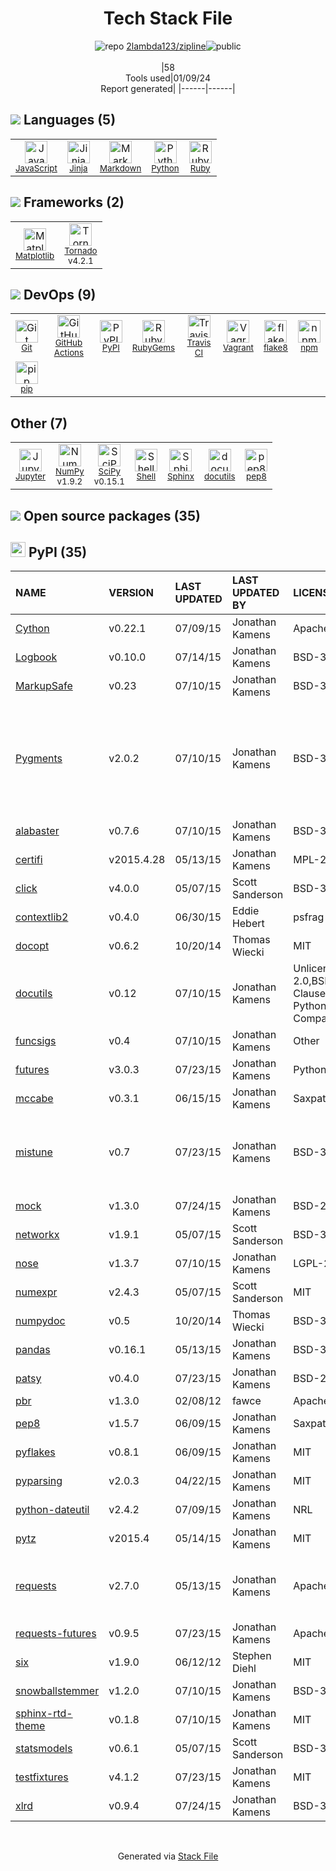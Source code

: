 <!--
&lt;--- Readme.md Snippet without images Start ---&gt;
## Tech Stack
2lambda123/zipline is built on the following main stack:

- [Vagrant](http://www.vagrantup.com/) – Virtual Machine Management
- [Ruby](https://www.ruby-lang.org) – Languages
- [Python](https://www.python.org) – Languages
- [Tornado](http://www.tornadoweb.org/) – Frameworks (Full Stack)
- [Markdown](http://daringfireball.net/projects/markdown/) – Languages
- [JavaScript](https://developer.mozilla.org/en-US/docs/Web/JavaScript) – Languages
- [Sphinx](http://sphinxsearch.com/) – Search Engines
- [NumPy](http://www.numpy.org/) – Data Science Tools
- [Jinja](https://palletsprojects.com/p/jinja/) – Templating Languages & Extensions
- [Matplotlib](http://matplotlib.org) – Charting Libraries
- [SciPy](http://www.scipy.org) – Data Science Tools
- [Jupyter](http://jupyter.org) – Data Science Notebooks
- [Shell](https://en.wikipedia.org/wiki/Shell_script) – Shells
- [flake8](https://github.com/PyCQA/flake8) – Code Review
- [pip](https://pypi.org/project/pip/) – Front End Package Manager
- [GitHub Actions](https://github.com/features/actions) – Continuous Integration
- [Travis CI](http://travis-ci.com/) – Continuous Integration

Full tech stack [here](/techstack.md)

&lt;--- Readme.md Snippet without images End ---&gt;

&lt;--- Readme.md Snippet with images Start ---&gt;
## Tech Stack
2lambda123/zipline is built on the following main stack:

- <img width='25' height='25' src='https://img.stackshare.io/service/768/150px-Vagrant.png' alt='Vagrant'/> [Vagrant](http://www.vagrantup.com/) – Virtual Machine Management
- <img width='25' height='25' src='https://img.stackshare.io/service/989/ruby.png' alt='Ruby'/> [Ruby](https://www.ruby-lang.org) – Languages
- <img width='25' height='25' src='https://img.stackshare.io/service/993/pUBY5pVj.png' alt='Python'/> [Python](https://www.python.org) – Languages
- <img width='25' height='25' src='https://img.stackshare.io/service/1002/tornado.png' alt='Tornado'/> [Tornado](http://www.tornadoweb.org/) – Frameworks (Full Stack)
- <img width='25' height='25' src='https://img.stackshare.io/service/1147/markdown.png' alt='Markdown'/> [Markdown](http://daringfireball.net/projects/markdown/) – Languages
- <img width='25' height='25' src='https://img.stackshare.io/service/1209/javascript.jpeg' alt='JavaScript'/> [JavaScript](https://developer.mozilla.org/en-US/docs/Web/JavaScript) – Languages
- <img width='25' height='25' src='https://img.stackshare.io/service/1598/TtqoAo1V.png' alt='Sphinx'/> [Sphinx](http://sphinxsearch.com/) – Search Engines
- <img width='25' height='25' src='https://img.stackshare.io/service/2179/default_332f874a2edb2686f578aa6389313efcea1eec41.png' alt='NumPy'/> [NumPy](http://www.numpy.org/) – Data Science Tools
- <img width='25' height='25' src='https://img.stackshare.io/service/2303/New_Project__20_.png' alt='Jinja'/> [Jinja](https://palletsprojects.com/p/jinja/) – Templating Languages & Extensions
- <img width='25' height='25' src='https://img.stackshare.io/service/2993/2DZC4KaA_400x400.jpg' alt='Matplotlib'/> [Matplotlib](http://matplotlib.org) – Charting Libraries
- <img width='25' height='25' src='https://img.stackshare.io/service/3303/scipyshiny_small.png' alt='SciPy'/> [SciPy](http://www.scipy.org) – Data Science Tools
- <img width='25' height='25' src='https://img.stackshare.io/service/4190/fGBUdNf__400x400.jpg' alt='Jupyter'/> [Jupyter](http://jupyter.org) – Data Science Notebooks
- <img width='25' height='25' src='https://img.stackshare.io/service/4631/default_c2062d40130562bdc836c13dbca02d318205a962.png' alt='Shell'/> [Shell](https://en.wikipedia.org/wiki/Shell_script) – Shells
- <img width='25' height='25' src='https://img.stackshare.io/service/4838/default_c37162891c64eca7fafe782d9c191e409aae1e93.png' alt='flake8'/> [flake8](https://github.com/PyCQA/flake8) – Code Review
- <img width='25' height='25' src='https://img.stackshare.io/service/5559/-RIWgodF_400x400.jpg' alt='pip'/> [pip](https://pypi.org/project/pip/) – Front End Package Manager
- <img width='25' height='25' src='https://img.stackshare.io/service/11563/actions.png' alt='GitHub Actions'/> [GitHub Actions](https://github.com/features/actions) – Continuous Integration
- <img width='25' height='25' src='https://img.stackshare.io/service/460/Lu6cGu0z_400x400.png' alt='Travis CI'/> [Travis CI](http://travis-ci.com/) – Continuous Integration

Full tech stack [here](/techstack.md)

&lt;--- Readme.md Snippet with images End ---&gt;
-->
<div align="center">

# Tech Stack File
![](https://img.stackshare.io/repo.svg "repo") [2lambda123/zipline](https://github.com/2lambda123/zipline)![](https://img.stackshare.io/public_badge.svg "public")
<br/><br/>
|58<br/>Tools used|01/09/24 <br/>Report generated|
|------|------|
</div>

## <img src='https://img.stackshare.io/languages.svg'/> Languages (5)
<table><tr>
  <td align='center'>
  <img width='36' height='36' src='https://img.stackshare.io/service/1209/javascript.jpeg' alt='JavaScript'>
  <br>
  <sub><a href="https://developer.mozilla.org/en-US/docs/Web/JavaScript">JavaScript</a></sub>
  <br>
  <sub></sub>
</td>

<td align='center'>
  <img width='36' height='36' src='https://img.stackshare.io/service/2303/New_Project__20_.png' alt='Jinja'>
  <br>
  <sub><a href="https://palletsprojects.com/p/jinja/">Jinja</a></sub>
  <br>
  <sub></sub>
</td>

<td align='center'>
  <img width='36' height='36' src='https://img.stackshare.io/service/1147/markdown.png' alt='Markdown'>
  <br>
  <sub><a href="http://daringfireball.net/projects/markdown/">Markdown</a></sub>
  <br>
  <sub></sub>
</td>

<td align='center'>
  <img width='36' height='36' src='https://img.stackshare.io/service/993/pUBY5pVj.png' alt='Python'>
  <br>
  <sub><a href="https://www.python.org">Python</a></sub>
  <br>
  <sub></sub>
</td>

<td align='center'>
  <img width='36' height='36' src='https://img.stackshare.io/service/989/ruby.png' alt='Ruby'>
  <br>
  <sub><a href="https://www.ruby-lang.org">Ruby</a></sub>
  <br>
  <sub></sub>
</td>

</tr>
</table>

## <img src='https://img.stackshare.io/frameworks.svg'/> Frameworks (2)
<table><tr>
  <td align='center'>
  <img width='36' height='36' src='https://img.stackshare.io/service/2993/2DZC4KaA_400x400.jpg' alt='Matplotlib'>
  <br>
  <sub><a href="http://matplotlib.org">Matplotlib</a></sub>
  <br>
  <sub></sub>
</td>

<td align='center'>
  <img width='36' height='36' src='https://img.stackshare.io/service/1002/tornado.png' alt='Tornado'>
  <br>
  <sub><a href="http://www.tornadoweb.org/">Tornado</a></sub>
  <br>
  <sub>v4.2.1</sub>
</td>

</tr>
</table>

## <img src='https://img.stackshare.io/devops.svg'/> DevOps (9)
<table><tr>
  <td align='center'>
  <img width='36' height='36' src='https://img.stackshare.io/service/1046/git.png' alt='Git'>
  <br>
  <sub><a href="http://git-scm.com/">Git</a></sub>
  <br>
  <sub></sub>
</td>

<td align='center'>
  <img width='36' height='36' src='https://img.stackshare.io/service/11563/actions.png' alt='GitHub Actions'>
  <br>
  <sub><a href="https://github.com/features/actions">GitHub Actions</a></sub>
  <br>
  <sub></sub>
</td>

<td align='center'>
  <img width='36' height='36' src='https://img.stackshare.io/service/12572/-RIWgodF_400x400.jpg' alt='PyPI'>
  <br>
  <sub><a href="https://pypi.org/">PyPI</a></sub>
  <br>
  <sub></sub>
</td>

<td align='center'>
  <img width='36' height='36' src='https://img.stackshare.io/service/12795/5jL6-BA5_400x400.jpeg' alt='RubyGems'>
  <br>
  <sub><a href="https://rubygems.org/">RubyGems</a></sub>
  <br>
  <sub></sub>
</td>

<td align='center'>
  <img width='36' height='36' src='https://img.stackshare.io/service/460/Lu6cGu0z_400x400.png' alt='Travis CI'>
  <br>
  <sub><a href="http://travis-ci.com/">Travis CI</a></sub>
  <br>
  <sub></sub>
</td>

<td align='center'>
  <img width='36' height='36' src='https://img.stackshare.io/service/768/150px-Vagrant.png' alt='Vagrant'>
  <br>
  <sub><a href="http://www.vagrantup.com/">Vagrant</a></sub>
  <br>
  <sub></sub>
</td>

<td align='center'>
  <img width='36' height='36' src='https://img.stackshare.io/service/4838/default_c37162891c64eca7fafe782d9c191e409aae1e93.png' alt='flake8'>
  <br>
  <sub><a href="https://github.com/PyCQA/flake8">flake8</a></sub>
  <br>
  <sub></sub>
</td>

<td align='center'>
  <img width='36' height='36' src='https://img.stackshare.io/service/1120/lejvzrnlpb308aftn31u.png' alt='npm'>
  <br>
  <sub><a href="https://www.npmjs.com/">npm</a></sub>
  <br>
  <sub></sub>
</td>

</tr>
<tr>
  <td align='center'>
  <img width='36' height='36' src='https://img.stackshare.io/service/5559/-RIWgodF_400x400.jpg' alt='pip'>
  <br>
  <sub><a href="https://pypi.org/project/pip/">pip</a></sub>
  <br>
  <sub></sub>
</td>

</tr>
</table>

## Other (7)
<table><tr>
  <td align='center'>
  <img width='36' height='36' src='https://img.stackshare.io/service/4190/fGBUdNf__400x400.jpg' alt='Jupyter'>
  <br>
  <sub><a href="http://jupyter.org">Jupyter</a></sub>
  <br>
  <sub></sub>
</td>

<td align='center'>
  <img width='36' height='36' src='https://img.stackshare.io/service/2179/default_332f874a2edb2686f578aa6389313efcea1eec41.png' alt='NumPy'>
  <br>
  <sub><a href="http://www.numpy.org/">NumPy</a></sub>
  <br>
  <sub>v1.9.2</sub>
</td>

<td align='center'>
  <img width='36' height='36' src='https://img.stackshare.io/service/3303/scipyshiny_small.png' alt='SciPy'>
  <br>
  <sub><a href="http://www.scipy.org">SciPy</a></sub>
  <br>
  <sub>v0.15.1</sub>
</td>

<td align='center'>
  <img width='36' height='36' src='https://img.stackshare.io/service/4631/default_c2062d40130562bdc836c13dbca02d318205a962.png' alt='Shell'>
  <br>
  <sub><a href="https://en.wikipedia.org/wiki/Shell_script">Shell</a></sub>
  <br>
  <sub></sub>
</td>

<td align='center'>
  <img width='36' height='36' src='https://img.stackshare.io/service/1598/TtqoAo1V.png' alt='Sphinx'>
  <br>
  <sub><a href="http://sphinxsearch.com/">Sphinx</a></sub>
  <br>
  <sub></sub>
</td>

<td align='center'>
  <img width='36' height='36' src='https://img.stackshare.io/service/8480/LI68uG-2_normal.jpg' alt='docutils'>
  <br>
  <sub><a href="http://docutils.sourceforge.net/">docutils</a></sub>
  <br>
  <sub></sub>
</td>

<td align='center'>
  <img width='36' height='36' src='https://img.stackshare.io/service/4836/pUBY5pVj_normal.png' alt='pep8'>
  <br>
  <sub><a href="https://www.python.org/dev/peps/pep-0008/">pep8</a></sub>
  <br>
  <sub></sub>
</td>

</tr>
</table>


## <img src='https://img.stackshare.io/group.svg' /> Open source packages (35)</h2>

## <img width='24' height='24' src='https://img.stackshare.io/service/12572/-RIWgodF_400x400.jpg'/> PyPI (35)

|NAME|VERSION|LAST UPDATED|LAST UPDATED BY|LICENSE|VULNERABILITIES|
|:------|:------|:------|:------|:------|:------|
|[Cython](https://pypi.org/project/Cython)|v0.22.1|07/09/15|Jonathan Kamens |Apache-2.0|N/A|
|[Logbook](https://pypi.org/project/Logbook)|v0.10.0|07/14/15|Jonathan Kamens |BSD-3-Clause|N/A|
|[MarkupSafe](https://pypi.org/project/MarkupSafe)|v0.23|07/10/15|Jonathan Kamens |BSD-3-Clause|N/A|
|[Pygments](https://pypi.org/project/Pygments)|v2.0.2|07/10/15|Jonathan Kamens |BSD-3-Clause|[CVE-2015-8557](https://github.com/advisories/GHSA-fff8-4w9p-7v76) (Critical)<br/>[CVE-2021-27291](https://github.com/advisories/GHSA-pq64-v7f5-gqh8) (High)<br/>[CVE-2021-20270](https://github.com/advisories/GHSA-9w8r-397f-prfh) (High)<br/>[CVE-2022-40896](https://github.com/advisories/GHSA-mrwq-x4v8-fh7p) (Moderate)|
|[alabaster](https://pypi.org/project/alabaster)|v0.7.6|07/10/15|Jonathan Kamens |BSD-3-Clause|N/A|
|[certifi](https://pypi.org/project/certifi)|v2015.4.28|05/13/15|Jonathan Kamens |MPL-2.0|[CVE-2023-37920](https://github.com/advisories/GHSA-xqr8-7jwr-rhp7) (High)|
|[click](https://pypi.org/project/click)|v4.0.0|05/07/15|Scott Sanderson |BSD-3-Clause|N/A|
|[contextlib2](https://pypi.org/project/contextlib2)|v0.4.0|06/30/15|Eddie Hebert |psfrag|N/A|
|[docopt](https://pypi.org/project/docopt)|v0.6.2|10/20/14|Thomas Wiecki |MIT|N/A|
|[docutils](https://pypi.org/project/docutils)|v0.12|07/10/15|Jonathan Kamens |Unlicense,Python-2.0,BSD-2-Clause,CNRI-Python-GPL-Compatible|N/A|
|[funcsigs](https://pypi.org/project/funcsigs)|v0.4|07/10/15|Jonathan Kamens |Other|N/A|
|[futures](https://pypi.org/project/futures)|v3.0.3|07/23/15|Jonathan Kamens |Python-2.0|N/A|
|[mccabe](https://pypi.org/project/mccabe)|v0.3.1|06/15/15|Jonathan Kamens |Saxpath|N/A|
|[mistune](https://pypi.org/project/mistune)|v0.7|07/23/15|Jonathan Kamens |BSD-3-Clause|[CVE-2017-15612](https://github.com/advisories/GHSA-hpv5-v8g5-c864) (Moderate)<br/>[CVE-2017-16876](https://github.com/advisories/GHSA-98gj-wwxm-cj3h) (Moderate)|
|[mock](https://pypi.org/project/mock)|v1.3.0|07/24/15|Jonathan Kamens |BSD-2-Clause|N/A|
|[networkx](https://pypi.org/project/networkx)|v1.9.1|05/07/15|Scott Sanderson |BSD-3-Clause|N/A|
|[nose](https://pypi.org/project/nose)|v1.3.7|07/10/15|Jonathan Kamens |LGPL-2.1+|N/A|
|[numexpr](https://pypi.org/project/numexpr)|v2.4.3|05/07/15|Scott Sanderson |MIT|N/A|
|[numpydoc](https://pypi.org/project/numpydoc)|v0.5|10/20/14|Thomas Wiecki |BSD-3-Clause|N/A|
|[pandas](https://pypi.org/project/pandas)|v0.16.1|05/13/15|Jonathan Kamens |BSD-3-Clause|N/A|
|[patsy](https://pypi.org/project/patsy)|v0.4.0|07/23/15|Jonathan Kamens |BSD-2-Clause|N/A|
|[pbr](https://pypi.org/project/pbr)|v1.3.0|02/08/12|fawce |Apache-2.0|N/A|
|[pep8](https://pypi.org/project/pep8)|v1.5.7|06/09/15|Jonathan Kamens |Saxpath|N/A|
|[pyflakes](https://pypi.org/project/pyflakes)|v0.8.1|06/09/15|Jonathan Kamens |MIT|N/A|
|[pyparsing](https://pypi.org/project/pyparsing)|v2.0.3|04/22/15|Jonathan Kamens |MIT|N/A|
|[python-dateutil](https://pypi.org/project/python-dateutil)|v2.4.2|07/09/15|Jonathan Kamens |NRL|N/A|
|[pytz](https://pypi.org/project/pytz)|v2015.4|05/14/15|Jonathan Kamens |MIT|N/A|
|[requests](https://pypi.org/project/requests)|v2.7.0|05/13/15|Jonathan Kamens |Apache-2.0|[CVE-2018-18074](https://github.com/advisories/GHSA-x84v-xcm2-53pg) (High)<br/>[CVE-2023-32681](https://github.com/advisories/GHSA-j8r2-6x86-q33q) (Moderate)|
|[requests-futures](https://pypi.org/project/requests-futures)|v0.9.5|07/23/15|Jonathan Kamens |Apache-2.0|N/A|
|[six](https://pypi.org/project/six)|v1.9.0|06/12/12|Stephen Diehl |MIT|N/A|
|[snowballstemmer](https://pypi.org/project/snowballstemmer)|v1.2.0|07/10/15|Jonathan Kamens |BSD-3-Clause|N/A|
|[sphinx-rtd-theme](https://pypi.org/project/sphinx-rtd-theme)|v0.1.8|07/10/15|Jonathan Kamens |MIT|N/A|
|[statsmodels](https://pypi.org/project/statsmodels)|v0.6.1|05/07/15|Scott Sanderson |BSD-3-Clause|N/A|
|[testfixtures](https://pypi.org/project/testfixtures)|v4.1.2|07/23/15|Jonathan Kamens |MIT|N/A|
|[xlrd](https://pypi.org/project/xlrd)|v0.9.4|07/24/15|Jonathan Kamens |BSD-3-Clause|N/A|

<br/>
<div align='center'>

Generated via [Stack File](https://github.com/marketplace/stack-file)
